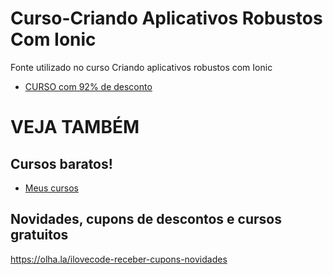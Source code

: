 # Curso-Criando Aplicativos Robustos Com Ionic
Fonte utilizado no curso Criando aplicativos robustos com Ionic

- [CURSO com 92% de desconto](https://www.udemy.com/criando-aplicativos-robustos-com-ionic/?couponCode=IONIC25)

# VEJA TAMBÉM
## Cursos baratos!
- [Meus cursos](https://olha.la/udemy)

## Novidades, cupons de descontos e cursos gratuitos
https://olha.la/ilovecode-receber-cupons-novidades

